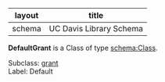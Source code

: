 | layout| title |
| ------------- |:-------------:|
| schema     | UC Davis Library Schema    |

**DefaultGrant** is a Class of type [schema:Class](http://schema.org/Class). <br /> 

Subclass: [grant](http://schema.library.ucdavis.edu/grant)<br /> Label: Default<br /> 
